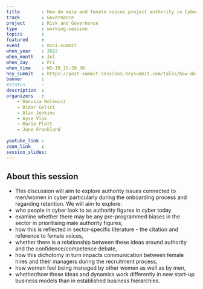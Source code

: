 ```yaml
---
title        : How do male and female voices project authority in Cyber 
track        : Governance
project      : Risk and Governance
type         : working-session
topics       : 
featured     :
event        : mini-summit
when_year    : 2022
when_month   : Jul
when_day     : Fri
when_time    : WS-19_15-20_30
hey_summit   : https://post-summit-sessions.heysummit.com/talks/how-do-male-and-female-voices-project-authority-in-cyber/
banner       : 
#status      : 
description  :
organizers   :
    - Danusia Rolewicz
    - Didar Gelici
    - Alan Jenkins
    - Ayse Vlok
    - Mario Platt
    - Jane Frankland
       
youtube_link : 
zoom_link    : 
session_slides:
---
```




## About this session

- This discussion will aim to explore authority issues connected to men/women in cyber particularly during the onboarding process and regarding retention. We will aim to explore:
- who people in cyber look to as authority figures in cyber today
- examine whether there may be any pre-programmed biases in the sector in prioritising male authority figures;
- how this is reflected in sector-specific literature - the citation and reference to female voices,
- whether there is a relationship between these ideas around authority and the confidence/competence debate,
- how this dichotomy in turn impacts communication between female hires and their managers during the recruitment process,
- how women feel being managed by other women as well as by men, 
- whether/how these ideas and dynamics work differently in new start-up business models than in established business hierarchies. 

